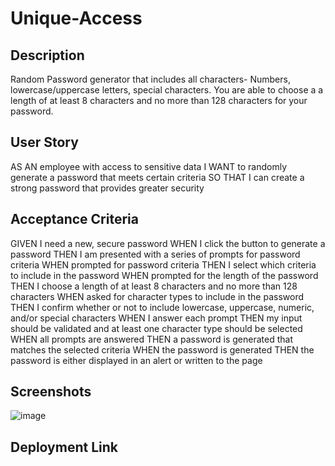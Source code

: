 # Unique-Access

## Description
Random Password generator that includes all characters- Numbers, lowercase/uppercase letters, special characters. You are able to choose a a length of at least 8 characters and no more than 128 characters for your password.  

## User Story  
AS AN employee with access to sensitive data
I WANT to randomly generate a password that meets certain criteria
SO THAT I can create a strong password that provides greater security 

## Acceptance Criteria 
GIVEN I need a new, secure password
WHEN I click the button to generate a password
THEN I am presented with a series of prompts for password criteria
WHEN prompted for password criteria
THEN I select which criteria to include in the password
WHEN prompted for the length of the password
THEN I choose a length of at least 8 characters and no more than 128 characters
WHEN asked for character types to include in the password
THEN I confirm whether or not to include lowercase, uppercase, numeric, and/or special characters
WHEN I answer each prompt
THEN my input should be validated and at least one character type should be selected
WHEN all prompts are answered
THEN a password is generated that matches the selected criteria
WHEN the password is generated
THEN the password is either displayed in an alert or written to the page 

## Screenshots 
![image](https://github.com/Jazinha/Unique-Access/assets/117381175/c022abc2-59c0-4adc-8a56-513dba608f7a)

## Deployment Link
